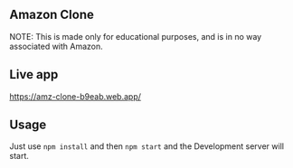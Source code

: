 ## Amazon Clone

NOTE: This is made only for educational purposes, and is in no way associated with Amazon.

## Live app

<a href="https://amz-clone-b9eab.web.app/">https://amz-clone-b9eab.web.app/</a>

## Usage

Just use <code>npm install</code> and then <code>npm start</code> and the Development server will start.
